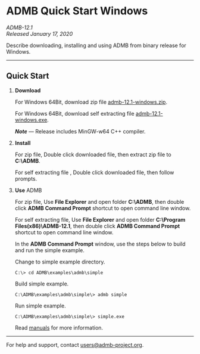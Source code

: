 # ADMB Quick Start Windows

*ADMB-12.1*  
*Released January 17, 2020*  

Describe downloading, installing and using ADMB from binary release for Windows.

---

Quick Start
-----------

1. **Download**

   For Windows 64Bit, download zip file [admb-12.1-windows.zip](https://github.com/admb-project/admb/releases/download/admb-12.1/admb-12.1-windows.zip).

   For Windows 64Bit, download self extracting file [admb-12.1-windows.exe](https://github.com/admb-project/admb/releases/download/admb-12.1/admb-12.1-windows.exe).

   _**Note**_ &mdash; Release includes MinGW-w64 C++ compiler.

2. **Install**

   For zip file, Double click downloaded file, then extract zip file to **C:\ADMB**.

   For self extracting file , Double click downloaded file, then follow prompts.

3. **Use** ADMB

   For zip file, Use **File Explorer** and open folder **C:\ADMB**, then double click **ADMB Command Prompt** shortcut to open command line window.

   For self extracting file, Use **File Explorer** and open folder **C:\Program Files(x86)\ADMB-12.1**, then double click **ADMB Command Prompt** shortcut to open command line window.

   In the **ADMB Command Prompt** window, use the steps below to build and run the simple example.
 
   Change to simple example directory.       

   ```
   C:\> cd ADMB\examples\admb\simple
   ```

   Build simple example.

   ```
   C:\ADMB\examples\admb\simple\> admb simple
   ```

   Run simple example.

   ```
   C:\ADMB\examples\admb\simple\> simple.exe
   ```

   Read [manuals](http://www.admb-project.org/docs/manuals/) for more information.

---
For help and support, contact <users@admb-project.org>.
